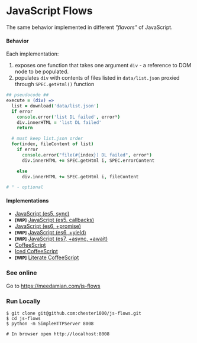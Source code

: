 # JavaScript Flows

The same behavior implemented in different _"flavors"_ of JavaScript.

#### Behavior

Each implementation:

1. exposes one function that takes one argument `div` - a reference to DOM node to be populated.
1. populates `div` with contents of files listed in `data/list.json` proxied through `SPEC.getHtml()` function

```coffeescript
## pseudocode ##
execute = (div) =>
  list = download('data/list.json')
  if error
    console.error('list DL failed', error¹)
    div.innerHTML = 'list DL failed'
    return

  # must keep list.json order
  for(index, fileContent of list)
    if error
      console.error("file(#{index}) DL failed", error¹)
      div.innerHTML += SPEC.getHtml i, SPEC.errorContent

    else
      div.innerHTML += SPEC.getHtml i, fileContent

# ¹ - optional
```

#### Implementations

* [JavaScript (es5, sync)][js_sync]
* <small>**[WIP]**</small> [JavaScript (es5, callbacks)][js_cbs]
* [JavaScript (es6, +promise)][js_promise]
* <small>**[WIP]**</small> [JavaScript (es6, +yield)][js_yield]
* <small>**[WIP]**</small> [JavaScript (es7, +async, +await)][js_es7]
* [CoffeeScript][cs]
* [Iced CoffeeScript][ics]
* <small>**[WIP]**</small> [Literate CoffeeScript][lcs]

### See online

Go to https://meedamian.com/js-flows

### Run Locally

    $ git clone git@github.com:chester1000/js-flows.git
    $ cd js-flows
    $ python -m SimpleHTTPServer 8008

    # In browser open http://localhost:8008

[js_sync]: main.sync.js
[js_cbs]: main.cbs.js
[js_promise]: main.promise.es6
[js_yield]: main.yield.es6
[js_es7]: js.es7.js
[cs]: main.coffee
[ics]: main.iced
[lcs]: main.litcoffee
